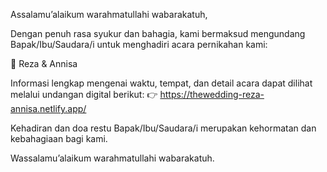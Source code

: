 Assalamu’alaikum warahmatullahi wabarakatuh,

Dengan penuh rasa syukur dan bahagia, kami bermaksud mengundang Bapak/Ibu/Saudara/i untuk menghadiri acara pernikahan kami:

👫 Reza & Annisa

Informasi lengkap mengenai waktu, tempat, dan detail acara dapat dilihat melalui undangan digital berikut:
👉 https://thewedding-reza-annisa.netlify.app/

Kehadiran dan doa restu Bapak/Ibu/Saudara/i merupakan kehormatan dan kebahagiaan bagi kami.

Wassalamu’alaikum warahmatullahi wabarakatuh.
